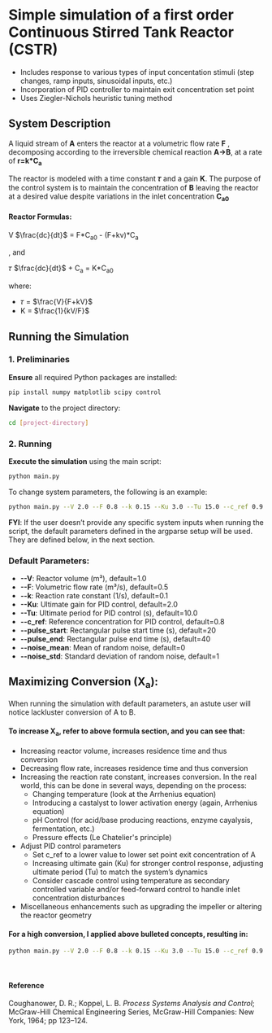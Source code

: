 # Simple simulation of a first order Continuous Stirred Tank Reactor (CSTR)
- Includes response to various types of input concentation stimuli (step changes, ramp inputs, sinusoidal inputs, etc.)
- Incorporation of PID controller to maintain exit concentration set point 
- Uses Ziegler-Nichols heuristic tuning method

## System Description
A liquid stream of **A** enters the reactor at a volumetric flow rate **F** , decomposing according to the irreversible chemical reaction **A→B**, at a rate of **r=k*C<sub>a</sub>**

The reactor is modeled with a time constant **𝜏** and a gain **K**. The purpose of the control system is to maintain the concentration of **B** leaving the reactor at a desired value despite variations in the inlet concentration **C<sub>a</sub><sub>0</sub>**

  
#### Reactor Formulas:
V $\frac{dc}{dt}$ = F*C<sub>a</sub><sub>0</sub> - (F+kv)*C<sub>a</sub>

, and

𝜏 $\frac{dc}{dt}$ + C<sub>a</sub> = K*C<sub>a</sub><sub>0</sub> 

where:
- 𝜏 = $\frac{V}{F+kV}$
- K = $\frac{1}{kV/F}$

## Running the Simulation

### 1. Preliminaries

**Ensure** all required Python packages are installed:
```sh
pip install numpy matplotlib scipy control
   ```

**Navigate** to the project directory:
 ```sh
cd [project-directory]
   ```
### 2. Running
**Execute the simulation** using the main script:
 ```sh
python main.py
   ```

To change system parameters, the following is an example:
 ```sh
python main.py --V 2.0 --F 0.8 --k 0.15 --Ku 3.0 --Tu 15.0 --c_ref 0.9 --pulse_start 25
   ```

**FYI**: If the user doesn’t provide any specific system inputs when running the script, the default parameters defined in the argparse setup will be used. They are defined below, in the next section.

### Default Parameters:

* **--V**: Reactor volume (m³), default=1.0
* **--F**: Volumetric flow rate (m³/s), default=0.5
* **--k**: Reaction rate constant (1/s), default=0.1
* **--Ku**: Ultimate gain for PID control, default=2.0
* **--Tu**: Ultimate period for PID control (s), default=10.0
* **--c_ref**: Reference concentration for PID control, default=0.8
* **--pulse_start**: Rectangular pulse start time (s), default=20
* **--pulse_end**: Rectangular pulse end time (s), default=40
* **--noise_mean**: Mean of random noise, default=0
* **--noise_std**: Standard deviation of random noise, default=1

## Maximizing Conversion (X<sub>a</sub>):
When running the simulation with default parameters, an astute user will notice lackluster conversion of A to B. 

#### To increase X<sub>a</sub>, refer to **above formula section**, and you can see that:
+ Increasing reactor volume, increases residence time and thus conversion
+ Decreasing flow rate, increases residence time and thus conversion
+ Increasing the reaction rate constant, increases conversion. In the real world, this can be done in several ways, depending on the process:
  - Changing temperature (look at the Arrhenius equation)
  - Introducing a castalyst to lower activation energy (again, Arrhenius equation)
  - pH Control (for acid/base producing reactions, enzyme cayalysis, fermentation, etc.)
  - Pressure effects (Le Chatelier's principle)
+ Adjust PID control parameters
  - Set c_ref to a lower value to lower set point exit concentration of A
  - Increasing ultimate gain (Ku) for stronger control response, adjusting ultimate period (Tu) to match the system’s dynamics
  - Consider cascade control using temperature as secondary controlled variable and/or feed-forward control to handle inlet concentration disturbances
+ Miscellaneous enhancements such as upgrading the impeller or altering the reactor geometry 

#### For a high conversion, I applied above bulleted concepts, resulting in:
 ```sh
python main.py --V 2.0 --F 0.8 --k 0.15 --Ku 3.0 --Tu 15.0 --c_ref 0.9 --pulse_start 25
   ```
<br>

#### Reference
Coughanower, D. R.; Koppel, L. B. *Process Systems Analysis and Control*; McGraw-Hill Chemical Engineering Series, McGraw-Hill Companies: New York, 1964; pp 123–124.
